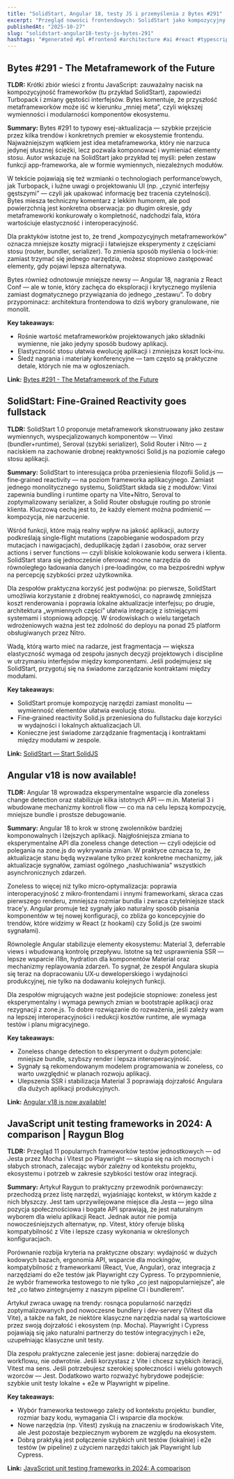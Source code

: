 ```yaml
---
title: "SolidStart, Angular 18, testy JS i przemyślenia z Bytes #291"
excerpt: "Przegląd nowości frontendowych: SolidStart jako kompozycyjny metaframework, eksperymentalny zoneless w Angular 18, porównanie frameworków do testów jednostkowych oraz refleksje z Bytes #291."
publishedAt: "2025-10-27"
slug: "solidstart-angular18-testy-js-bytes-291"
hashtags: "#generated #pl #frontend #architecture #ai #react #typescript #solidstart #solidjs #vinxi #seroval #nitro #angular #zoneless #signals #jest #vitest #playwright #testing"
---
```


## Bytes #291 - The Metaframework of the Future
**TLDR:** Krótki zbiór wieści z frontu JavaScript: zauważalny nacisk na kompozycyjność frameworków (tu przykład SolidStart), zapowiedzi Turbopack i zmiany gęstości interfejsów. Bytes komentuje, że przyszłość metaframeworków może iść w kierunku „mniej meta”, czyli większej wymienności i modularności komponentów ekosystemu.

**Summary:**
Bytes #291 to typowy esej-aktualizacja — szybkie przejście przez kilka trendów i konkretnych premier w ekosystemie frontendu. Najważniejszym wątkiem jest idea metaframeworka, który nie narzuca jedynej słusznej ścieżki, lecz pozwala komponować i wymieniać elementy stosu. Autor wskazuje na SolidStart jako przykład tej myśli: pełen zestaw funkcji app-frameworka, ale w formie wymiennych, niezależnych modułów.

W tekście pojawiają się też wzmianki o technologiach performance’owych, jak Turbopack, i luźne uwagi o projektowaniu UI (np. „czynić interfejsy gęstszymi” — czyli jak upakować informację bez tracenia czytelności). Bytes miesza techniczny komentarz z lekkim humorem, ale pod powierzchnią jest konkretna obserwacja: po długim okresie, gdy metaframeworki konkurowały o kompletność, nadchodzi fala, która wartościuje elastyczność i interoperacyjność.

Dla praktyków istotne jest to, że trend „kompozycyjnych metaframeworków” oznacza mniejsze koszty migracji i łatwiejsze eksperymenty z częściami stosu (router, bundler, serializer). To zmienia sposób myślenia o lock‑inie: zamiast trzymać się jednego narzędzia, możesz stopniowo zastępować elementy, gdy pojawi lepsza alternatywa.

Bytes również odnotowuje mniejsze newsy — Angular 18, nagrania z React Conf — ale w tonie, który zachęca do eksploracji i krytycznego myślenia zamiast dogmatycznego przywiązania do jednego „zestawu”. To dobry przypominacz: architektura frontendowa to dziś wybory granulowane, nie monolit.

**Key takeaways:**
- Rośnie wartość metaframeworków projektowanych jako składniki wymienne, nie jako jedyny sposób budowy aplikacji.
- Elastyczność stosu ułatwia ewolucję aplikacji i zmniejsza koszt lock‑inu.
- Śledź nagrania i materiały konferencyjne — tam często są praktyczne detale, których nie ma w ogłoszeniach.

**Link:** [Bytes #291 - The Metaframework of the Future](https://bytes.dev/archives/291)

## SolidStart: Fine-Grained Reactivity goes fullstack
**TLDR:** SolidStart 1.0 proponuje metaframework skonstruowany jako zestaw wymiennych, wyspecjalizowanych komponentów — Vinxi (bundler+runtime), Seroval (szybki serializer), Solid Router i Nitro — z naciskiem na zachowanie drobnej reaktywności Solid.js na poziomie całego stosu aplikacji.

**Summary:**
SolidStart to interesująca próba przeniesienia filozofii Solid.js — fine‑grained reactivity — na poziom frameworka aplikacyjnego. Zamiast jednego monolitycznego systemu, SolidStart składa się z modułów: Vinxi zapewnia bundling i runtime oparty na Vite+Nitro, Seroval to zoptymalizowany serializer, a Solid Router obsługuje routing po stronie klienta. Kluczową cechą jest to, że każdy element można podmienić — kompozycja, nie narzucenie.

Wśród funkcji, które mają realny wpływ na jakość aplikacji, autorzy podkreślają single‑flight mutations (zapobieganie wodospadom przy mutacjach i nawigacjach), deduplikację żądań i zasobów, oraz server actions i server functions — czyli bliskie kolokowanie kodu serwera i klienta. SolidStart stara się jednocześnie oferować mocne narzędzia do równoległego ładowania danych i pre‑loadingów, co ma bezpośredni wpływ na percepcję szybkości przez użytkownika.

Dla zespołów praktyczna korzyść jest podwójna: po pierwsze, SolidStart umożliwia korzystanie z drobnej reaktywności, co naprawdę zmniejsza koszt renderowania i poprawia lokalne aktualizacje interfejsu; po drugie, architektura „wymiennych części” ułatwia integrację z istniejącymi systemami i stopniową adopcję. W środowiskach o wielu targetach wdrożeniowych ważna jest też zdolność do deployu na ponad 25 platform obsługiwanych przez Nitro.

Wadą, którą warto mieć na radarze, jest fragmentacja — większa elastyczność wymaga od zespołu jasnych decyzji projektowych i discipline w utrzymaniu interfejsów między komponentami. Jeśli podejmujesz się SolidStart, przygotuj się na świadome zarządzanie kontraktami między modułami.

**Key takeaways:**
- SolidStart promuje kompozycję narzędzi zamiast monolitu — wymienność elementów ułatwia ewolucję stosu.
- Fine‑grained reactivity Solid.js przeniesiona do fullstacku daje korzyści w wydajności i lokalnych aktualizacjach UI.
- Konieczne jest świadome zarządzanie fragmentacją i kontraktami między modułami w zespole.

**Link:** [SolidStart — Start SolidJS](https://start.solidjs.com/)

## Angular v18 is now available!
**TLDR:** Angular 18 wprowadza eksperymentalne wsparcie dla zoneless change detection oraz stabilizuje kilka istotnych API — m.in. Material 3 i wbudowane mechanizmy kontroli flow — co ma na celu lepszą kompozycję, mniejsze bundle i prostsze debugowanie.

**Summary:**
Angular 18 to krok w stronę zwolenników bardziej komponowalnych i lżejszych aplikacji. Najgłośniejsza zmiana to eksperymentalne API dla zoneless change detection — czyli odejście od polegania na zone.js do wykrywania zmian. W praktyce oznacza to, że aktualizacje stanu będą wyzwalane tylko przez konkretne mechanizmy, jak aktualizacje sygnałów, zamiast ogólnego „nasłuchiwania” wszystkich asynchronicznych zdarzeń.

Zoneless to więcej niż tylko micro‑optymalizacja: poprawia interoperacyjność z mikro‑frontendami i innymi frameworkami, skraca czas pierwszego renderu, zmniejsza rozmiar bundla i zwraca czytelniejsze stack trace’y. Angular promuje też sygnały jako naturalny sposób pisania komponentów w tej nowej konfiguracji, co zbliża go koncepcyjnie do trendów, które widzimy w React (z hookami) czy Solid.js (ze swoimi sygnałami).

Równolegle Angular stabilizuje elementy ekosystemu: Material 3, deferrable views i wbudowaną kontrolę przepływu. Istotne są też usprawnienia SSR — lepsze wsparcie i18n, hydration dla komponentów Material oraz mechanizmy replayowania zdarzeń. To sygnał, że zespół Angulara skupia się teraz na dopracowaniu UX‑u deweloperskiego i wydajności produkcyjnej, nie tylko na dodawaniu kolejnych funkcji.

Dla zespołów migrujących ważne jest podejście stopniowe: zoneless jest eksperymentalny i wymaga pewnych zmian w bootstrapie aplikacji oraz rezygnacji z zone.js. To dobre rozwiązanie do rozważenia, jeśli zależy wam na lepszej interoperacyjności i redukcji kosztów runtime, ale wymaga testów i planu migracyjnego.

**Key takeaways:**
- Zoneless change detection to eksperyment o dużym potencjale: mniejsze bundle, szybszy render i lepsza interoperacyjność.
- Sygnały są rekomendowanym modelem programowania w zoneless, co warto uwzględnić w planach rozwoju aplikacji.
- Ulepszenia SSR i stabilizacja Material 3 poprawiają dojrzałość Angulara dla dużych aplikacji produkcyjnych.

**Link:** [Angular v18 is now available!](https://blog.angular.dev/angular-v18-is-now-available-e79d5ac0affe)

## JavaScript unit testing frameworks in 2024: A comparison | Raygun Blog
**TLDR:** Przegląd 11 popularnych frameworków testów jednostkowych — od Jesta przez Mocha i Vitest po Playwright — skupia się na ich mocnych i słabych stronach, zalecając wybór zależny od kontekstu projektu, ekosystemu i potrzeb w zakresie szybkości testów oraz integracji.

**Summary:**
Artykuł Raygun to praktyczny przewodnik porównawczy: przechodzą przez listę narzędzi, wyjaśniając kontekst, w którym każde z nich błyszczy. Jest tam uprzywilejowane miejsce dla Jesta — jego silna pozycja społecznościowa i bogate API sprawiają, że jest naturalnym wyborem dla wielu aplikacji React. Jednak autor nie pomija nowocześniejszych alternatyw, np. Vitest, który oferuje bliską kompatybilność z Vite i lepsze czasy wykonania w określonych konfiguracjach.

Porównanie rozbija kryteria na praktyczne obszary: wydajność w dużych kodowych bazach, ergonomia API, wsparcie dla mockingów, kompatybilność z frameworkami (React, Vue, Angular), oraz integracja z narzędziami do e2e testów jak Playwright czy Cypress. To przypomnienie, że wybór frameworka testowego to nie tylko „co jest najpopularniejsze”, ale też „co łatwo zintegrujemy z naszym pipeline CI i bundlerem”.

Artykuł zwraca uwagę na trendy: rosnąca popularność narzędzi zoptymalizowanych pod nowoczesne bundlery i dev‑servery (Vitest dla Vite), a także na fakt, że niektóre klasyczne narzędzia nadal są wartościowe przez swoją dojrzałość i ekosystem (np. Mocha). Playwright i Cypress pojawiają się jako naturalni partnerzy do testów integracyjnych i e2e, uzupełniając klasyczne unit testy.

Dla zespołu praktyczne zalecenie jest jasne: dobieraj narzędzie do workflowu, nie odwrotnie. Jeśli korzystasz z Vite i chcesz szybkich iteracji, Vitest ma sens. Jeśli potrzebujesz szerokiej społeczności i wielu gotowych wzorców — Jest. Dodatkowo warto rozważyć hybrydowe podejście: szybkie unit testy lokalne + e2e w Playwright w pipeline.

**Key takeaways:**
- Wybór frameworka testowego zależy od kontekstu projektu: bundler, rozmiar bazy kodu, wymagania CI i wsparcie dla mocków.
- Nowe narzędzia (np. Vitest) zyskują na znaczeniu w środowiskach Vite, ale Jest pozostaje bezpiecznym wyborem ze względu na ekosystem.
- Dobrą praktyką jest połączenie szybkich unit testów (lokalnie) i e2e testów (w pipeline) z użyciem narzędzi takich jak Playwright lub Cypress.

**Link:** [JavaScript unit testing frameworks in 2024: A comparison](https://raygun.com/blog/javascript-unit-testing-frameworks/)